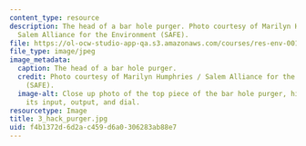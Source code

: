 ```yaml
---
content_type: resource
description: The head of a bar hole purger. Photo courtesy of Marilyn Humphries /
  Salem Alliance for the Environment (SAFE).
file: https://ol-ocw-studio-app-qa.s3.amazonaws.com/courses/res-env-001-climate-action-hands-on-harnessing-science-with-communities-to-cut-carbon-january-iap-2017/f4b1372d6d2ac459d6a0306283ab88e7_3_hack_purger.jpg
file_type: image/jpeg
image_metadata:
  caption: The head of a bar hole purger.
  credit: Photo courtesy of Marilyn Humphries / Salem Alliance for the Environment
    (SAFE).
  image-alt: Close up photo of the top piece of the bar hole purger, highlighting
    its input, output, and dial.
resourcetype: Image
title: 3_hack_purger.jpg
uid: f4b1372d-6d2a-c459-d6a0-306283ab88e7
---
```

